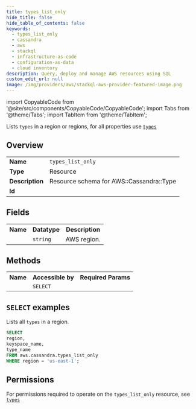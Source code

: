 ```yaml
---
title: types_list_only
hide_title: false
hide_table_of_contents: false
keywords:
  - types_list_only
  - cassandra
  - aws
  - stackql
  - infrastructure-as-code
  - configuration-as-data
  - cloud inventory
description: Query, deploy and manage AWS resources using SQL
custom_edit_url: null
image: /img/providers/aws/stackql-aws-provider-featured-image.png
---
```


import CopyableCode from '@site/src/components/CopyableCode/CopyableCode';
import Tabs from '@theme/Tabs';
import TabItem from '@theme/TabItem';

Lists <code>types</code> in a region or regions, for all properties use <a href="/providers/aws/serviceName/types/"><code>types</code></a>

## Overview
<table><tbody>
<tr><td><b>Name</b></td><td><code>types_list_only</code></td></tr>
<tr><td><b>Type</b></td><td>Resource</td></tr>
<tr><td><b>Description</b></td><td>Resource schema for AWS::Cassandra::Type</td></tr>
<tr><td><b>Id</b></td><td><CopyableCode code="aws.cassandra.types_list_only" /></td></tr>
</tbody></table>

## Fields
<table><tbody><tr><th>Name</th><th>Datatype</th><th>Description</th></tr><tr><td><CopyableCode code="region" /></td><td><code>string</code></td><td>AWS region.</td></tr>
</tbody></table>

## Methods

<table><tbody>
  <tr>
    <th>Name</th>
    <th>Accessible by</th>
    <th>Required Params</th>
  </tr>
  <tr>
    <td><CopyableCode code="list_resources" /></td>
    <td><code>SELECT</code></td>
    <td><CopyableCode code="region" /></td>
  </tr>
</tbody></table>

## `SELECT` examples
Lists all <code>types</code> in a region.
```sql
SELECT
region,
keyspace_name,
type_name
FROM aws.cassandra.types_list_only
WHERE region = 'us-east-1';
```


## Permissions

For permissions required to operate on the <code>types_list_only</code> resource, see <a href="/providers/aws/cassandra/types/#permissions"><code>types</code></a>

